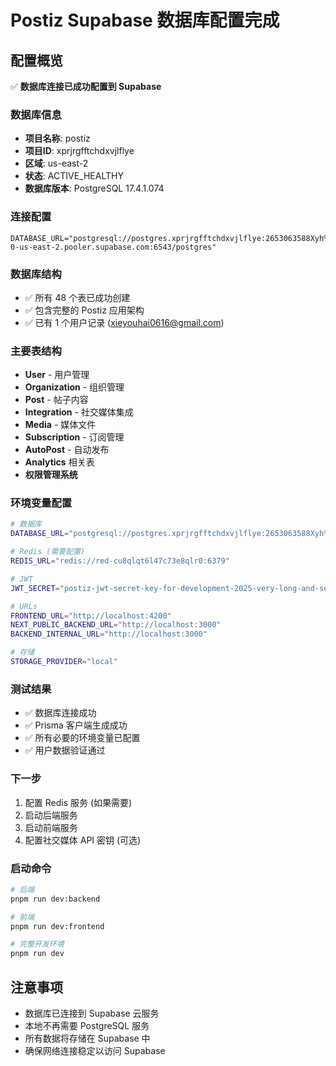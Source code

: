 # Postiz Supabase 数据库配置完成

## 配置概览

✅ **数据库连接已成功配置到 Supabase**

### 数据库信息
- **项目名称**: postiz
- **项目ID**: xprjrgfftchdxvjlflye
- **区域**: us-east-2
- **状态**: ACTIVE_HEALTHY
- **数据库版本**: PostgreSQL 17.4.1.074

### 连接配置
```
DATABASE_URL="postgresql://postgres.xprjrgfftchdxvjlflye:2653063588Xyh%21%40%23@aws-0-us-east-2.pooler.supabase.com:6543/postgres"
```

### 数据库结构
- ✅ 所有 48 个表已成功创建
- ✅ 包含完整的 Postiz 应用架构
- ✅ 已有 1 个用户记录 (xieyouhai0616@gmail.com)

### 主要表结构
- **User** - 用户管理
- **Organization** - 组织管理
- **Post** - 帖子内容
- **Integration** - 社交媒体集成
- **Media** - 媒体文件
- **Subscription** - 订阅管理
- **AutoPost** - 自动发布
- **Analytics** 相关表
- **权限管理系统**

### 环境变量配置
```bash
# 数据库
DATABASE_URL="postgresql://postgres.xprjrgfftchdxvjlflye:2653063588Xyh%21%40%23@aws-0-us-east-2.pooler.supabase.com:6543/postgres"

# Redis (需要配置)
REDIS_URL="redis://red-cu8qlqt6l47c73e8qlr0:6379"

# JWT
JWT_SECRET="postiz-jwt-secret-key-for-development-2025-very-long-and-secure-string"

# URLs
FRONTEND_URL="http://localhost:4200"
NEXT_PUBLIC_BACKEND_URL="http://localhost:3000"
BACKEND_INTERNAL_URL="http://localhost:3000"

# 存储
STORAGE_PROVIDER="local"
```

### 测试结果
- ✅ 数据库连接成功
- ✅ Prisma 客户端生成成功
- ✅ 所有必要的环境变量已配置
- ✅ 用户数据验证通过

### 下一步
1. 配置 Redis 服务 (如果需要)
2. 启动后端服务
3. 启动前端服务
4. 配置社交媒体 API 密钥 (可选)

### 启动命令
```bash
# 后端
pnpm run dev:backend

# 前端
pnpm run dev:frontend

# 完整开发环境
pnpm run dev
```

## 注意事项
- 数据库已连接到 Supabase 云服务
- 本地不再需要 PostgreSQL 服务
- 所有数据将存储在 Supabase 中
- 确保网络连接稳定以访问 Supabase
